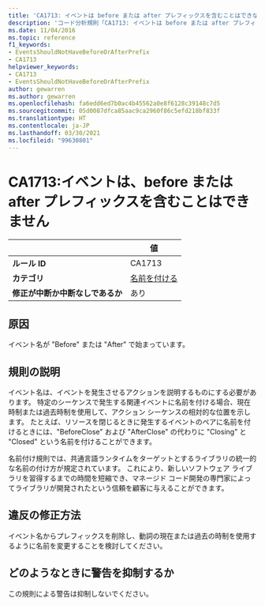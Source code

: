 ```yaml
---
title: 'CA1713: イベントは before または after プレフィックスを含むことはできない (コード分析)'
description: 'コード分析規則「CA1713: イベントは before または after プレフィックスを含むことはできない」について'
ms.date: 11/04/2016
ms.topic: reference
f1_keywords:
- EventsShouldNotHaveBeforeOrAfterPrefix
- CA1713
helpviewer_keywords:
- CA1713
- EventsShouldNotHaveBeforeOrAfterPrefix
author: gewarren
ms.author: gewarren
ms.openlocfilehash: fa6edd6ed7b0ac4b45562a0e8f6128c39148c7d5
ms.sourcegitcommit: 05d0087dfca85aac9ca2960f86c5efd218bf833f
ms.translationtype: HT
ms.contentlocale: ja-JP
ms.lasthandoff: 03/30/2021
ms.locfileid: "99630801"
---
```

# <a name="ca1713-events-should-not-have-before-or-after-prefix"></a>CA1713:イベントは、before または after プレフィックスを含むことはできません

| | 値 |
|-|-|
| **ルール ID** |CA1713|
| **カテゴリ** |[名前を付ける](naming-warnings.md)|
| **修正が中断か中断なしであるか** |あり|

## <a name="cause"></a>原因

イベント名が "Before" または "After" で始まっています。

## <a name="rule-description"></a>規則の説明

イベント名は、イベントを発生させるアクションを説明するものにする必要があります。 特定のシーケンスで発生する関連イベントに名前を付ける場合、現在時制または過去時制を使用して、アクション シーケンスの相対的な位置を示します。 たとえば、リソースを閉じるときに発生するイベントのペアに名前を付けるときには、"BeforeClose" および "AfterClose" の代わりに "Closing" と "Closed" という名前を付けることができます。

名前付け規則では、共通言語ランタイムをターゲットとするライブラリの統一的な名前の付け方が規定されています。 これにより、新しいソフトウェア ライブラリを習得するまでの時間を短縮でき、マネージド コード開発の専門家によってライブラリが開発されたという信頼を顧客に与えることができます。

## <a name="how-to-fix-violations"></a>違反の修正方法

イベント名からプレフィックスを削除し、動詞の現在または過去の時制を使用するように名前を変更することを検討してください。

## <a name="when-to-suppress-warnings"></a>どのようなときに警告を抑制するか

この規則による警告は抑制しないでください。
